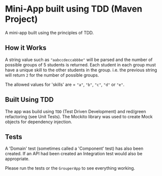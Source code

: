 
# Mini-App built using TDD (Maven Project)

A mini-app built using the principles of TDD.

## How it Works

A string value such as `"aabccdeccabbbe"` will be parsed and the number of possible groups of 5 students is returned. Each student in each group must have a unique skill to the other students in the group. i.e. the previous string will return `2` for the number of possible groups.

The allowed values for 'skills' are = `"a"`, `"b"`, `"c"`, `"d"` or `"e"`.

## Built Using TDD

The app was build using `TDD` (Test Driven Development) and red/green refactoring (see Unit Tests). The Mockito library was used to create Mock objects for dependency injection.

## Tests

A 'Domain' test (sometimes called a 'Component' test) has also been created. If an API had been created an Integration test would also be appropriate.

Please run the tests or the `GrouperApp` to see everything working.